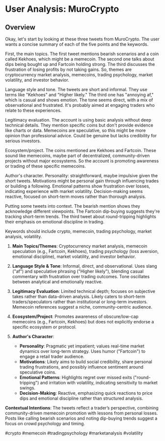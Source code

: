 # User Analysis: MuroCrypto

## Overview

<think>
Okay, let's start by looking at these three tweets from MuroCrypto. The user wants a concise summary of each of the five points and the keywords. 

First, the main topics. The first tweet mentions bearish scenarios and a coin called Kekhoes, which might be a memecoin. The second one talks about dips being bought up and Fartcoin holding strong. The third discusses the frustration of losing profits by not taking gains. So, themes are cryptocurrency market analysis, memecoins, trading psychology, market volatility, and investor behavior.

Language style and tone. The tweets are short and informal. They use terms like "Kekhoes" and "Higher likely." The third one has "annoying af," which is casual and shows emotion. The tone seems direct, with a mix of observational and frustrated. It's probably aimed at engaging traders who relate to these experiences.

Legitimacy evaluation. The account is using basic analysis without deep technical details. They mention specific coins but don't provide evidence like charts or data. Memecoins are speculative, so this might be more opinion than professional advice. Could be genuine but lacks credibility for serious investors.

Ecosystem/project. The coins mentioned are Kekhoes and Fartcoin. These sound like memecoins, maybe part of decentralized, community-driven projects without major ecosystems. So the account is promoting awareness or trading of these specific memecoins.

Author's character. Personality: straightforward, maybe impulsive given the short tweets. Motivations might be personal gain through influencing trades or building a following. Emotional patterns show frustration over losses, indicating experience with market volatility. Decision-making seems reactive, focused on short-term moves rather than thorough analysis.

Putting some tweets into context. The bearish mention shows they acknowledge different viewpoints. The Fartcoin dip-buying suggests they're tracking short-term trends. The third tweet about round-tripping highlights their emphasis on emotional discipline in trading.

Keywords should include crypto, memecoin, trading psychology, market analysis, volatility.
</think>

1. **Main Topics/Themes**: Cryptocurrency market analysis, memecoin speculation (e.g., Fartcoin, Kekhoes), trading psychology (loss aversion, emotional discipline), market volatility, and investor behavior.  

2. **Language Style & Tone**: Informal, direct, and observational. Uses slang ("af") and speculative phrasing ("Higher likely"), blending casual commentary with frustration over trading outcomes. Tone oscillates between analytical and emotionally reactive.  

3. **Legitimacy Evaluation**: Limited technical depth; focuses on subjective takes rather than data-driven analysis. Likely caters to short-term traders/speculators rather than institutional or long-term investors. Memecoin references suggest a niche, community-centric audience.  

4. **Ecosystem/Project**: Promotes awareness of obscure/low-cap memecoins (e.g., Fartcoin, Kekhoes) but does not explicitly endorse a specific ecosystem or protocol.  

5. **Author's Character**:  
   - **Personality**: Pragmatic yet impatient; values real-time market dynamics over long-term strategy. Uses humor ("Fartcoin") to engage a retail trader audience.  
   - **Motivations**: Likely aims to build social credibility, share personal trading frustrations, and possibly influence sentiment around speculative coins.  
   - **Emotional Patterns**: Highlights regret over missed exits ("round-tripping") and irritation with volatility, indicating sensitivity to market swings.  
   - **Decision-Making**: Reactive, emphasizing quick reactions to price dips and emotional discipline rather than structured analysis.  

**Contextual Intentions**: The tweets reflect a trader’s perspective, combining community-driven memecoin promotion with lessons from personal losses. Posts like calling bearish scenarios and noting dip-buying trends suggest a focus on crowd psychology and timing.  

#crypto #memecoin #tradingpsychology #marketanalysis #volatility